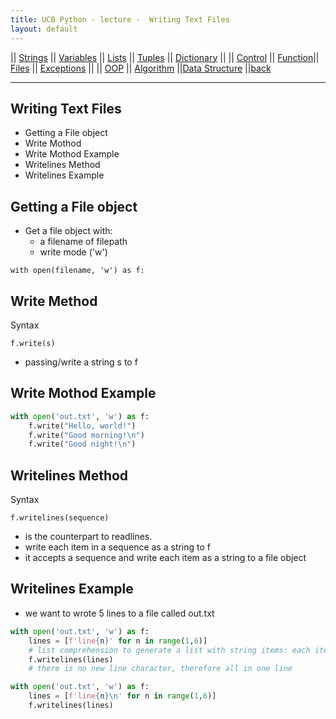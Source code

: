 ```yaml
---
title: UCB Python - lecture -  Writing Text Files 
layout: default
---
```

|| [Strings](./strings.html) || [Variables](./variables.html) || [Lists](./lists.html) || [Tuples](./tuples.html) || [Dictionary](./dictionary.html) ||
|| [Control](./control.html) || [Function](./function.html)|| [Files](./files.html) || [Exceptions](./exceptions.html) ||
|| [OOP](./oop.html) || [Algorithm](./algorithm.html) ||[Data Structure](./datastructure.html) ||[back](./index.html)

---

## Writing Text Files

* Getting a File object 
* Write Mothod
* Write Mothod Example
* Writelines Method
* Writelines Example

## Getting a File object 

* Get a file object with:
  * a filename of filepath
  * write mode ('w')

```text
with open(filename, 'w') as f:
```

## Write Method

Syntax

```text
f.write(s)
```

* passing/write a string s to f

## Write Mothod Example

```python
with open('out.txt', 'w') as f: 
    f.write("Hello, world!")
    f.write("Good morning!\n")
    f.write("Good night!\n")
```

## Writelines Method

Syntax

```text
f.writelines(sequence)
```

* is the counterpart to readlines.
* write each item in a sequence as a string to f
* it accepts a sequence and write each item as a string to a file object

## Writelines Example

* we want to wrote 5 lines to a file called out.txt

```python
with open('out.txt', 'w') as f: 
    lines = [f'line{n}' for n in range(1,6)]
    # list comprehension to generate a list with string items: each item will be the string line 1 to line 5
    f.writelines(lines)
    # there is no new line character, therefore all in one line
```

```python
with open('out.txt', 'w') as f: 
    lines = [f'line{n}\n' for n in range(1,6)]
    f.writelines(lines)
   
```